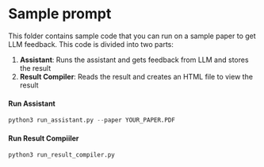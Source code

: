 # Sample prompt

This folder contains sample code that you can run on a sample paper to get LLM feedback. This code is divided into two parts:

1. **Assistant**: Runs the assistant and gets feedback from LLM and stores the result
2. **Result Compiler**: Reads the result and creates an HTML file to view the result

#### Run Assistant

```python
python3 run_assistant.py --paper YOUR_PAPER.PDF
```

#### Run Result Compiiler
```pyython
python3 run_result_compiler.py
```
